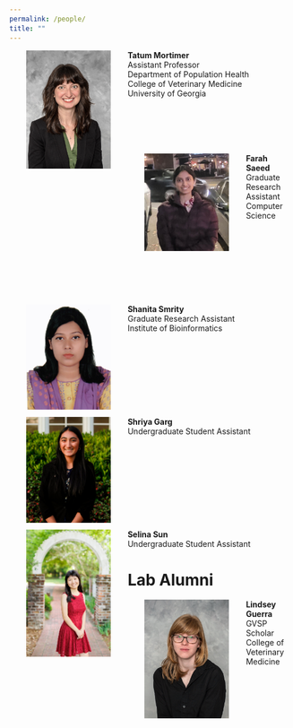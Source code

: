 ```yaml
---
permalink: /people/
title: ""
---
```


<a href="/people/TatumMortimer">
<img src="/assets/images/Mortimer_headshot_small.jpg" width="30%" title="Tatum Mortimer" align="left" hspace="30">
</a>

__Tatum Mortimer__<br/>
Assistant Professor<br/>
Department of Population Health<br/>
College of Veterinary Medicine<br/>
University of Georgia<br/><br/><br/><br/><br/><br/>


<a href="/people/FarahSaeed">
<img src="/assets/images/Saeed_headshot.jpg" width="30%" title="Farah Saeed" align="left" hspace="30">
</a>

__Farah Saeed__<br/>
Graduate Research Assistant<br/>
Computer Science<br/><br/><br/><br/><br/><br/><br/><br/><br/>

<a href="/people/ShanitaSmrity">
<img src="/assets/images/Smrity_headshot.jpg" width="30%" title="Shanita Smrity" align="left" hspace="30">
</a>

__Shanita Smrity__<br/>
Graduate Research Assistant<br/>
Institute of Bioinformatics<br/><br/><br/><br/><br/><br/><br/><br/><br/>

<a href="/people/ShriyaGarg">
<img src="/assets/images/Garg_headshot_new.jpg" width="30%" title="Shriya Garg" align="left" hspace="30">
</a>

__Shriya Garg__<br/>
Undergraduate Student Assistant<br/><br/><br/><br/><br/><br/><br/><br/><br/><br/>

<a href="/people/SelinaSun">
<img src="/assets/images/Sun_headshot.jpg" width="30%" title="Selina Sun" align="left" hspace="30">
</a>

__Selina Sun__<br/>
Undergraduate Student Assistant<br/>

# Lab Alumni

<a href="/people/LindseyGuerra">
<img src="/assets/images/Guerra_headshot.jpg" width="30%" title="Shanita Smrity" align="left" hspace="30">
</a>

__Lindsey Guerra__<br/>
GVSP Scholar<br/>
College of Veterinary Medicine
